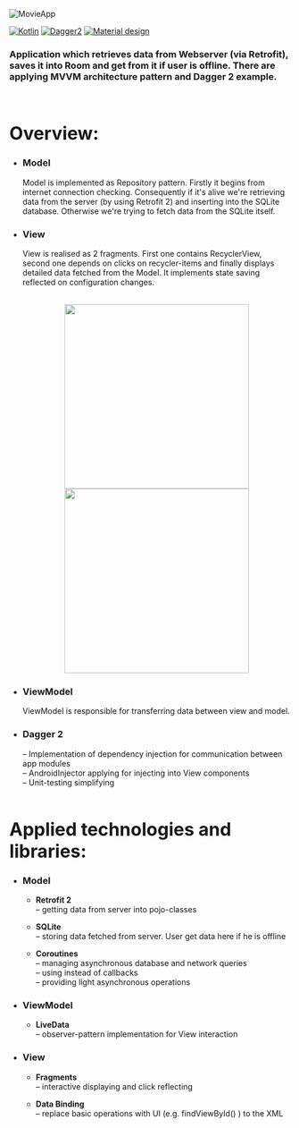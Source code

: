 ![MovieApp](https://github.com/Urdzik/MovieApp/blob/readme-branch/readme/Photo%20for%20github.png?raw=true)


[![Kotlin](https://img.shields.io/badge/Kotlin-1.3.61-blue.svg)](https://kotlinlang.org)
[![Dagger2](https://img.shields.io/badge/Dagger%202-2.26-red.svg)](https://github.com/google/dagger)
[![Material design](https://img.shields.io/badge/Material%20Design-1.2.0--alpha%205-%237464f2)](https://material.io)

<h3 size="1">Application which retrieves data from Webserver (via Retrofit), saves it into Room and get from it if user is offline. There are applying MVVM architecture pattern and Dagger 2 example.</h3><br/>

<font size="6">Overview:</font><br/>
=======================================================


* ### __Model__
   Model is implemented as Repository pattern. Firstly it begins from internet connection checking. Consequently if it's alive we're retrieving data from the server (by using Retrofit 2) and inserting into the SQLite database. Otherwise we're trying to fetch data from the SQLite itself.
* ### __View__
     View is realised as 2 fragments. First one contains RecyclerView, second one depends on clicks on recycler-items and finally displays detailed data fetched from the Model. It implements state saving reflected on configuration changes.
    <br/><br/>

    <div align = "center">
     <img src = "https://github.com/Urdzik/MovieApp/blob/readme-branch/readme/Screenshot_1582798408_framed.png?raw=true" width="330">
     <img src = "https://github.com/Urdzik/MovieApp/blob/readme-branch/readme/Screenshot_1582798427_framed.png?raw=true" width="330">
    </div>

*  ### __ViewModel__
   ViewModel is responsible for transferring data between view and model.
* ### __Dagger 2__
    – Implementation of dependency injection for communication between app modules<br/>
    – AndroidInjector applying for injecting into View components<br/>
    – Unit-testing simplifying
    <br/><br/>


<font size="6">Applied technologies and libraries:</font><br/>
=======================================================

* ### __Model__
   * __Retrofit 2__ <br/>
     – getting data from server into pojo-classes
      
   * __SQLite__ <br/>
       – storing data fetched from server. User get data here if he is offline
       
   * __Coroutines__ <br/>
      – managing asynchronous database and network queries<br/>
      – using instead of callbacks<br/>
      – providing light asynchronous operations

* ### __ViewModel__
   * __LiveData__ <br/>
      – observer-pattern implementation for View interaction
         
* ### __View__
   * __Fragments__ <br/>
     – interactive displaying and click reflecting
          
  *  __Data Binding__ <br/>
    – replace basic operations with UI (e.g. findViewById() ) to the XML

